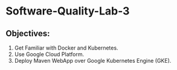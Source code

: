 # Software-Quality-Lab-3
## Objectives: 
1. Get Familiar with Docker and Kubernetes. 
2. Use Google Cloud Platform.
3. Deploy Maven WebApp over Google Kubernetes Engine (GKE).
